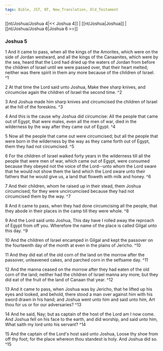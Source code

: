 ```yaml
---
tags: Bible, JST, NT, New_Translation, Old_Testament
---
```


[[nt/Joshua/Joshua 4|<< Joshua 4]] | [[nt/Joshua|Joshua]] | [[nt/Joshua/Joshua 6|Joshua 6 >>]]

### Joshua 5

1 And it came to pass, when all the kings of the Amorites, which were on the side of Jordan westward, and all the kings of the Canaanites, which were by the sea, heard that the Lord had dried up the waters of Jordan from before the children of Israel until we were passed over, that their heart melted; neither was there spirit in them any more because of the children of Israel.  ^1

2 At that time the Lord said unto Joshua, Make thee sharp knives, and circumcise again the children of Israel the second time.  ^2

3 And Joshua made him sharp knives and circumcised the children of Israel at the hill of the foreskins.  ^3

4 And this is the cause why Joshua did circumcise: All the people that came out of Egypt, that were males, even all the men of war, died in the wilderness by the way after they came out of Egypt.  ^4

5 Now all the people that came out were circumcised; but all the people that were born in the wilderness by the way as they came forth out of Egypt, them they had not circumcised.  ^5

6 For the children of Israel walked forty years in the wilderness till all the people that were men of war, which came out of Egypt, were consumed because they obeyed not the voice of the Lord\--unto whom the Lord sware that he would not show them the land which the Lord sware unto their fathers that he would give us, a land that floweth with milk and honey.  ^6

7 And their children, whom he raised up in their stead, them Joshua circumcised; for they were uncircumcised because they had not circumcised them by the way.  ^7

8 And it came to pass, when they had done circumcising all the people, that they abode in their places in the camp till they were whole.  ^8

9 And the Lord said unto Joshua, This day have I rolled away the reproach of Egypt from off you. Wherefore the name of the place is called Gilgal unto this day.  ^9

10 And the children of Israel encamped in Gilgal and kept the passover on the fourteenth day of the month at even in the plains of Jericho.  ^10

11 And they did eat of the old corn of the land on the morrow after the passover, unleavened cakes, and parched corn in the selfsame day.  ^11

12 And the manna ceased on the morrow after they had eaten of the old corn of the land; neither had the children of Israel manna any more; but they did eat of the fruit of the land of Canaan that year.  ^12

13 And it came to pass, when Joshua was by Jericho, that he lifted up his eyes and looked, and behold, there stood a man over against him with his sword drawn in his hand; and Joshua went unto him and said unto him, Art thou for us or for our adversaries?  ^13

14 And he said, Nay; but as captain of the host of the Lord am I now come. And Joshua fell on his face to the earth, and did worship, and said unto him, What saith my lord unto his servant?  ^14

15 And the captain of the Lord\'s host said unto Joshua, Loose thy shoe from off thy foot; for the place whereon thou standest is holy. And Joshua did so.  ^15

 
